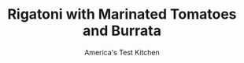 ---
layout: ../../layouts/MarkdownPostLayout.astro
title: Rigatoni with Marinated Tomatoes and Burrata
author: America's Test Kitchen
pubDate: 2023-03-15
description: "Burrata pieces and drizzles of its cream take this simple summer pasta dish over the top."
image_url: https://res.cloudinary.com/hksqkdlah/image/upload/ar_1:1,c_fill,dpr_2.0,f_auto,fl_lossy.progressive.strip_profile,g_faces:auto,q_auto:low,w_344/SFS_MarinatedTomatoPastaBurrata_025_x1kejt
tags: ["Main Courses","Pasta","Cheese","Weeknight","Vegetarian"]
calories: 3344
protein: 30
carbohydrates: 93
fats: 38
fiber: 5
ingredients: ["1½ pounds, ripe tomatoes, cored and cut into ½-inch pieces","1½ teaspoons, table salt, plus salt for cooking pasta","¼ teaspoon, pepper","¼ teaspoon, sugar","5 tablespoons, extra-virgin olive oil, divided","3 , garlic cloves, minced","1 pound, rigatoni","8 ounces, burrata cheese, room temperature","½ cup, fresh basil leaves, torn"]
serves: 4
time: "50 minutes"
instructions: ["Combine tomatoes, salt, pepper, and sugar in bowl. Heat 1 tablespoon oil and garlic in 8-inch nonstick skillet over medium heat until garlic just begins to turn golden, 3 to 5 minutes. Pour hot oil mixture over tomatoes and toss to combine. Let sit for at least 20 minutes.","Meanwhile, bring 4 quarts water to boil in large pot. Add pasta and 1 tablespoon salt and cook, stirring often, until al dente. Drain pasta and return it to pot.","Drain tomatoes in colander set over bowl. Add tomatoes and ½ cup drained tomato juice to pasta and toss vigorously until liquid is mostly absorbed. Adjust consistency with extra tomato juice as needed. Transfer pasta to serving bowls. Cut burrata into 1-inch pieces, collecting creamy liquid. Sprinkle burrata over pasta and drizzle with creamy liquid. Drizzle with remaining ¼ cup oil. Season with pepper to taste and sprinkle with basil. Serve."]
nutrition: ["719 mg Potassium, K","528 mg Phosphorus, P","434 mg Calcium, Ca","2 mg Iron, Fe","96 mg Magnesium, Mg","843 mg Sodium, Na","3 mg Zinc, Zn","38 g Total lipid (fat)","3 mg Niacin","17 g Fatty acids, total monounsaturated","3 g Fatty acids, total polyunsaturated","24 mg Vitamin C, total ascorbic acid","57 mg Cholesterol","13 g Fatty acids, total saturated","5 g Fiber, total dietary","62 µg Folate, food","7 g Sugars, total","38 µg Vitamin K (phylloquinone)","197 g Water","93 g Carbohydrate, by difference","62 µg Folate, DFE","30 g Protein","3 mg Vitamin E (alpha-tocopherol)","228 µg Vitamin A, RAE","836 kcal Energy","3344 calories"]
notes: "The sauce is liquid-y but flavorful; sop up any extra with crusty bread."
---